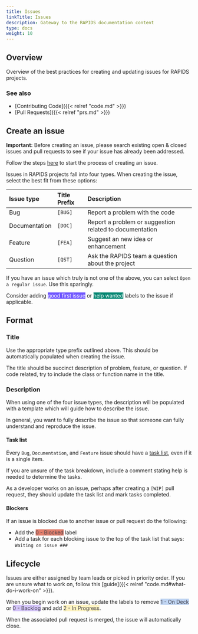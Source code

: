 ```yaml
---
title: Issues
linkTitle: Issues
description: Gateway to the RAPIDS documentation content
type: docs
weight: 10
---
```


## Overview

Overview of the best practices for creating and updating issues for RAPIDS projects.

### See also
- [Contributing Code]({{< relref "code.md" >}})
- [Pull Requests]({{< relref "prs.md" >}})

## Create an issue

__Important:__ Before creating an issue, please search existing open & closed issues and pull requests to see if your issue has already been addressed.

Follow the steps [here](https://help.github.com/articles/creating-an-issue/) to start the process of creating an issue.

Issues in RAPIDS projects fall into four types. When creating the issue, select the best fit from these options:

| Issue type | Title Prefix | Description |
|:-----------|:-------------|:------------|
| Bug | `[BUG]` | Report a problem with the code |
| Documentation | `[DOC]` | Report a problem or suggestion related to documentation
| Feature | `[FEA]` | Suggest an new idea or enhancement |
| Question | `[QST]` | Ask the RAPIDS team a question about the project |

If you have an issue which truly is not one of the above, you can select `Open a regular issue`. Use this sparingly.

Consider adding <span class="label" style="background: #7057ff; color: #ffffff; text-transform: none">good first issue</span> or <span class="label" style="background: #008672; color: #ffffff; text-transform: none">help wanted</span> labels to the issue if applicable.

## Format

### Title

Use the appropriate type prefix outlined above. This should be automatically populated when creating the issue.

The title should be succinct description of problem, feature, or question. If code related, try to include the class or function name in the title.

### Description

When using one of the four issue types, the description will be populated with a template which will guide how to describe the issue.

In general, you want to fully describe the issue so that someone can fully understand and reproduce the issue.


#### Task list

Every `Bug`, `Documentation`, and `Feature` issue should have a [task list](https://help.github.com/articles/about-task-lists/), even if it is a single item.

If you are unsure of the task breakdown, include a comment stating help is needed to determine the tasks.

As a developer works on an issue, perhaps after creating a `[WIP]` pull request, they should update the task list and mark tasks completed.

#### Blockers

If an issue is blocked due to another issue or pull request do the following:
- Add the <span class="label" style="background: #e07d6b; color: #44434d; text-transform: none">0 - Blocked</span> label
- Add a task for each blocking issue to the top of the task list that says: `Waiting on issue ###`

## Lifecycle

Issues are either assigned by team leads or picked in priority order. If you are unsure what to work on, follow this [guide]({{< relref "code.md#what-do-i-work-on" >}}).

When you begin work on an issue, update the labels to remove <span class="label" style="background: #bfd4f2; color: #44434d; text-transform: none">1 - On Deck</span> or <span class="label" style="background: #d4c5f9; color: #44434d; text-transform: none">0 - Backlog</span> and add <span class="label" style="background: #fef2c0; color: #44434d; text-transform: none">2 - In Progress</span>.

When the associated pull request is merged, the issue will automatically close.
